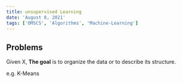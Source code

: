 ```yaml
---
title: unsupervised Learning
date: 'August 8, 2021'
tags: ['OMSCS', 'Algorithms', 'Machine-Learning']
---
```


## Problems

Given X, **The goal** is to organize the data or to describe its structure.

e.g. K-Means